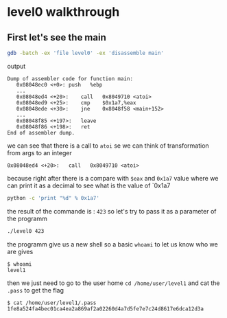 # level0 walkthrough
## First let's see the main
```bash
gdb -batch -ex 'file level0' -ex 'disassemble main'
```
output
```
Dump of assembler code for function main:
   0x08048ec0 <+0>:	push   %ebp
   ...
   0x08048ed4 <+20>:	call   0x8049710 <atoi>
   0x08048ed9 <+25>:	cmp    $0x1a7,%eax
   0x08048ede <+30>:	jne    0x8048f58 <main+152>
   ...
   0x08048f85 <+197>:	leave
   0x08048f86 <+198>:	ret
End of assembler dump.
```
we can see that there is a call to `atoi` se we can think of transformation from args to an integer
```
0x08048ed4 <+20>:	call   0x8049710 <atoi>
```
because right after there is a compare with `$eax` and `0x1a7` value
where we can print it as a decimal to see what is the value of `0x1a7
```bash
python -c 'print "%d" % 0x1a7'
```
the result of the commande is : `423`
so let's try to pass it as a parameter of the programm
```bash
./level0 423
```
the programm give us a new shell so a basic `whoami` to let us know who we are gives
```
$ whoami
level1
```
then we just need to go to the user home `cd /home/user/level1` and cat the `.pass` to get the flag
```
$ cat /home/user/level1/.pass
1fe8a524fa4bec01ca4ea2a869af2a02260d4a7d5fe7e7c24d8617e6dca12d3a
```